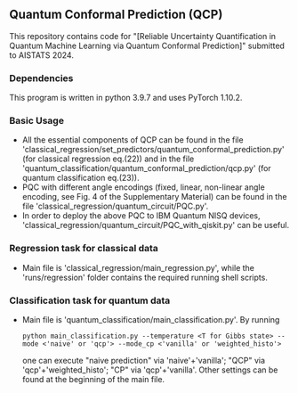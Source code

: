 ## Quantum Conformal Prediction (QCP)

This repository contains code for "[Reliable Uncertainty Quantification in Quantum Machine Learning via Quantum Conformal Prediction]" submitted to AISTATS 2024.

### Dependencies

This program is written in python 3.9.7 and uses PyTorch 1.10.2.

### Basic Usage

- All the essential components of QCP can be found in the file 'classical_regression/set_predictors/quantum_conformal_prediction.py' (for classical regression eq.(22)) and in the file 'quantum_classification/quantum_conformal_prediction/qcp.py' (for quantum classification eq.(23)).
- PQC with different angle encodings (fixed, linear, non-linear angle encoding, see Fig. 4 of the Supplementary Material) can be found in the file 'classical_regression/quantum_circuit/PQC.py'.
- In order to deploy the above PQC to IBM Quantum NISQ devices, 'classical_regression/quantum_circuit/PQC_with_qiskit.py' can be useful.

### Regression task for classical data
    
-  Main file is 'classical_regression/main_regression.py', while the 'runs/regression' folder contains the required running shell scripts. 

### Classification task for quantum data
    
-  Main file is 'quantum_classification/main_classification.py'. By running 
    ```
    python main_classification.py --temperature <T for Gibbs state> --mode <'naive' or 'qcp'> --mode_cp <'vanilla' or 'weighted_histo'>
    ```
    one can execute "naive prediction" via 'naive'+'vanilla'; "QCP" via 'qcp'+'weighted_histo'; "CP" via 'qcp'+'vanilla'. Other settings can be found at the beginning of the main file.